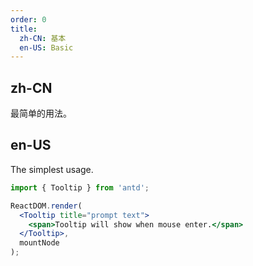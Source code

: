```yaml
---
order: 0
title:
  zh-CN: 基本
  en-US: Basic
---
```


## zh-CN

最简单的用法。

## en-US

The simplest usage.

````jsx
import { Tooltip } from 'antd';

ReactDOM.render(
  <Tooltip title="prompt text">
    <span>Tooltip will show when mouse enter.</span>
  </Tooltip>,
  mountNode
);
````

